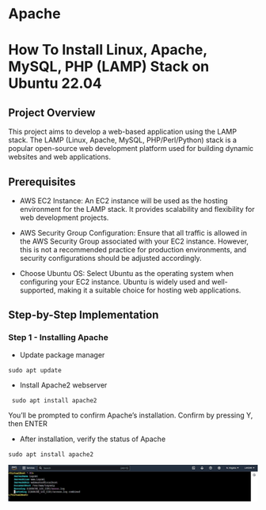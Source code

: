# Apache

# How To Install Linux, Apache, MySQL, PHP (LAMP) Stack on Ubuntu 22.04

## Project Overview

This project aims to develop a web-based application using the LAMP stack. The LAMP (Linux, Apache, MySQL, PHP/Perl/Python) stack is a popular open-source web development platform used for building dynamic websites and web applications.

## Prerequisites

- AWS EC2 Instance: An EC2 instance will be used as the hosting environment for the LAMP stack. It provides scalability and flexibility for web development projects.

- AWS Security Group Configuration: Ensure that all traffic is allowed in the AWS Security Group associated with your EC2 instance. However, this is not a recommended practice for production environments, and security configurations should be adjusted accordingly.

- Choose Ubuntu OS: Select Ubuntu as the operating system when configuring your EC2 instance. Ubuntu is widely used and well-supported, making it a suitable choice for hosting web applications.

## Step-by-Step Implementation

### Step 1 - Installing Apache

- Update package manager

```
sudo apt update
```

- Install Apache2 webserver

```
 sudo apt install apache2
```

You’ll be prompted to confirm Apache’s installation. Confirm by pressing Y, then ENTER

- After installation, verify the status of Apache

```
sudo apt install apache2
```

![sudo-systemctl-status-apache2](image1/domi-name.jpg)